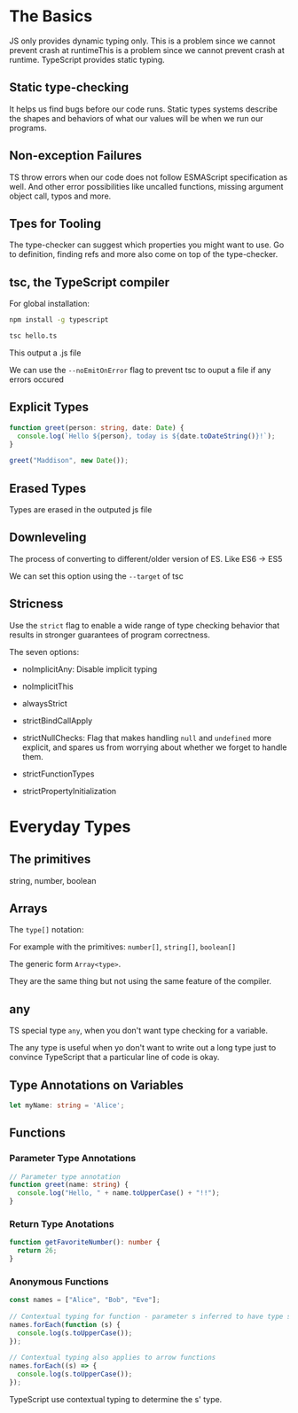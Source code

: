 # The Basics

JS only provides dynamic typing only. This is a problem since we cannot prevent crash at runtimeThis is a problem since we cannot prevent crash at runtime. TypeScript provides static typing.

## Static type-checking

It helps us find bugs before our code runs. Static types systems describe the shapes and behaviors of what our values will be when we run our programs.

## Non-exception Failures

TS throw errors when our code does not follow ESMAScript specification as well. And other error possibilities like uncalled functions, missing argument object call, typos and more.

## Tpes for Tooling

The type-checker can suggest which properties you might want to use.
Go to definition, finding refs and more also come on top of the type-checker.

## tsc, the TypeScript compiler

For global installation:

```bash
npm install -g typescript
```

```bash
tsc hello.ts
```

This output a .js file

We can use the `--noEmitOnError` flag to prevent tsc to ouput a file if any errors occured

## Explicit Types

```ts
function greet(person: string, date: Date) {
  console.log(`Hello ${person}, today is ${date.toDateString()}!`);
}
 
greet("Maddison", new Date());
```

## Erased Types

Types are erased in the outputed js file

## Downleveling

The process of converting to different/older version of ES. Like ES6 -> ES5

We can set this option using the `--target` of tsc

## Stricness

Use the `strict` flag to enable a wide range of type checking behavior that results in stronger guarantees of program correctness.

The seven options:

* noImplicitAny: Disable implicit typing

* noImplicitThis

* alwaysStrict

* strictBindCallApply

* strictNullChecks: Flag that makes handling `null` and `undefined` more explicit, and spares us from worrying about whether we forget to handle them.

* strictFunctionTypes

* strictPropertyInitialization

# Everyday Types

## The primitives

string, number, boolean

## Arrays

The `type[]` notation:

For example with the primitives: `number[]`, `string[]`, `boolean[]`

The generic form `Array<type>`.

They are the same thing but not using the same feature of the compiler.

## any

TS special type `any`, when you don't want type checking for a variable.

The any type is useful when yo don't want to write out a long type just to convince TypeScript that a particular line of code is okay.

## Type Annotations on Variables

```ts
let myName: string = 'Alice';
```

## Functions

### Parameter Type Annotations

```ts
// Parameter type annotation
function greet(name: string) {
  console.log("Hello, " + name.toUpperCase() + "!!");
}
```

### Return Type Anotations

```ts
function getFavoriteNumber(): number {
  return 26;
}
```

### Anonymous Functions

```ts
const names = ["Alice", "Bob", "Eve"];
 
// Contextual typing for function - parameter s inferred to have type string
names.forEach(function (s) {
  console.log(s.toUpperCase());
});
 
// Contextual typing also applies to arrow functions
names.forEach((s) => {
  console.log(s.toUpperCase());
});
```

TypeScript use contextual typing to determine the s' type.
